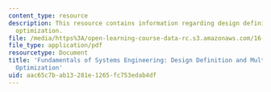 ```yaml
---
content_type: resource
description: This resource contains information regarding design definition and multidisciplinary
  optimization.
file: /media/https%3A/open-learning-course-data-rc.s3.amazonaws.com/16-842-fundamentals-of-systems-engineering-fall-2015/aac65c7bab13281e1265fc753edab4df_MIT16_842F15_Ses_6_Des_Def.pdf
file_type: application/pdf
resourcetype: Document
title: 'Fundamentals of Systems Engineering: Design Definition and Multidisciplinary
  Optimization'
uid: aac65c7b-ab13-281e-1265-fc753edab4df
---
```

